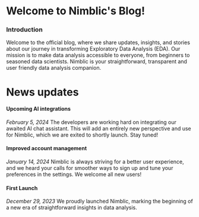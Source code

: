 # Welcome to Nimblic's Blog!

### Introduction

Welcome to the official blog, where we share updates, insights, and stories about our journey in transforming Exploratory Data Analysis (EDA). Our mission is to make data analysis accessible to everyone, from beginners to seasoned data scientists. Nimblic is your straightforward, transparent and user friendly data analysis companion.

# News updates

#### Upcoming AI integrations
*February 5, 2024*
The developers are working hard on integrating our awaited AI chat assistant. This will add an entirely new perspective and use for Nimblic, which we are exited to shortly launch. Stay tuned!

#### Improved account management
*January 14, 2024*
Nimblic is always striving for a better user experience, and we heard your calls for smoother ways to sign up and tune your preferences in the settings. We welcome all new users!

#### First Launch
*December 29, 2023*
We proudly launched Nimblic, marking the beginning of a new era of straightforward insights in data analysis.
